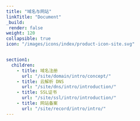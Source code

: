 ```yaml
---
title: "域名与网站"
linkTitle: "Document"
_build:
 render: false 
weight: 120
collapsible: true
icon: "/images/icons/index/product-icon-site.svg"


section1:
  children:
    - title: 域名注册
      url: "/site/domain/intro/concept/"
    - title: 云解析 DNS
      url: "/site/dns/intro/introduction/"
    - title: SSL证书
      url: "/site/ssl/intro/introduction/"
    - title: 网站备案
      url: "/site/record/intro/intro/"
---
```


